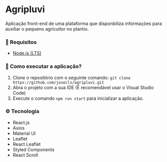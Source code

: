 # Agripluvi
Aplicação front-end de uma plataforma que disponbiliza informações para auxiliar o pequeno agricultor no plantio.

### 📝 Requisitos
- [Node.js (LTS)](https://nodejs.org/en/)

### 🤔 Como executar a aplicação?
1. Clone o repositório com o seguinte comando: `git clone https://github.com/josecls/agripluvi.git`
2. Abra o projeto com a sua IDE (É recomendável usar o  Visual Studio Code)
3. Execute o comando `npm run start` para inicializar a aplicação.

### ⚙️ Tecnologia
- React.js
- Axios
- Material UI
- Leaflet
- React Leaflet
- Styled Components
- React Scroll
